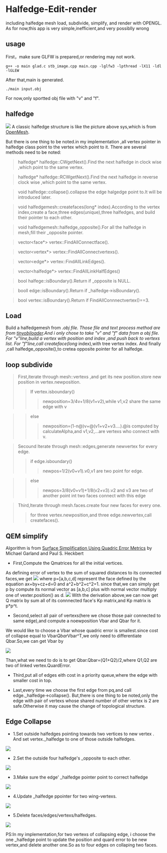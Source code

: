 # Halfedge-Edit-render
including halfedge mesh load, subdivide, simplify, and render with OPENGL.
As for now,this app is very simple,inefficient,and very possiblly wrong

usage
-
First，make sure GLFW is prepared,or rendering may not work.
```
g++ -o main glad.c stb_image.cpp main.cpp -lglfw3 -lpthread -lX11 -ldl -lGLEW
```
After that,main is generated.
```
./main input.obj
```
For now,only sportted obj file with "v" and "f".

halfedge
-
![](https://github.com/quieoo/Halfedge-Mesh-Editor/blob/master/halfedge.png)
A classic halfedge structure is like the picture above sys,which is from [OpenMesh](https://www.openmesh.org/media/Documentations/OpenMesh-6.3-Documentation/a00010.html).

But there is one thing to be noted.in my implementation ,all vertex pointer in halfedge class point to the vertex which point to it.
There are several methods need to be noted:
>halfedge* halfedge::CWgetNext().Find the next halfedge in clock wise ,which point to the same vertex.

>halfedge* halfedge::RCWgetNext().Find the next halfedge in reverse clock wise ,which point to the same vertex.

>void halfedge::collapse().collapse the edge halgedge point to.It will be introduced later.

>void halfedgemesh::createfaces(long* index).According to the vertex index,create a face,three edges(unique),three halfedges, and build their pointer to each other.

>void halfedgemesh::halfedge_opposite().For all the halfedge in mesh,fill their _opposite pointer.

>vector<face*> vertex::FindAllConnectface().

>vector<vertex*> vertex::FindAllConnectvertexs().

>vector<edge*> vertex::FindAllLinkEdges().

>vector<halfedge*> vertex::FindAllLinkHalfEdges()

>bool halfege::isBoundary().Return if _opposite is NULL.

>booll edge::isBoundary().Return if _halfedge->isBoundary().

>bool vertex::isBoundary().Return if FindAllConnnectvertex()==3.

Load
-
Build a halfedgemesh from *.obj file.
Those file and text process method are from [tinyobjloader](https://github.com/syoyo/tinyobjloader).And i only chose to take "v" and "f" data from a obj file.
For "v"line,build a vertex with position and index ,and push back to vertexs list.
For "f"line,call createface(long* index),with tree vertex index.
And finally ,call halfedge_opposite(),to cretea opposite pointer for all halfedge.

loop subdivide
-
> First,iterate through mesh::vertexs ,and get its new position.store new position in vertex.newposition.
>>If vertex.isboundary()
>>>newposition=3/4v+1/8(v1+v2),while v1,v2 share the same edge with v

>>else
>>>newposition=(1-n@)v+@(v1+v2+v3....).@is computed by calculateAlpha,and v1,v2,...are vertexs who connect with v.

>Secound Iterate through mesh::edges,generate newvertex for every edge.
>>if edge.isboundary()
>>>newpos=1/2(v0+v1).v0,v1 are two point for edge.

>>else
>>>newpos=3/8(v0+v1)+1/8(v2+v3).v2 and v3 are two of another point int two faces connect with this edge

>Third,Iterate through mesh.faces.create four new faces for every one.
>>for three vertex.newposition,and three edge.newvertex,call createfaces().

QEM simplify
-
Algorithm is from [Surface Simplification Using Quadric Error Metrics](https://www.cs.cmu.edu/~./garland/Papers/quadrics.pdf) by Michael Garland and Paul S. Heckbert

* First,Compute the Qmatrices for all the initial vertices.

As defining error of vertex to the sum of squared distances to its connected faces,we get
![](https://github.com/quieoo/Halfedge-Mesh-Editor/blob/master/formula1.png)
where p=[a,b,c,d] represent the face defined by the equation ax+by+cz+d=0 and a^2+b^2+c^2=1.
since that,we can simply get p by compute its normal vector as [a,b,c] plus with normal vector multiply one of vexter.position() as d.
![](https://github.com/quieoo/Halfedge-Mesh-Editor/blob/master/formula2.png)
With the derivation above,we can now get Q matrix by sum all of its connnected face's Kp matrix,and Kp matrix is p*p^t.

* Second,select all pair of vertexs(here we chose those pair connected to same edge),and compute a noewposition Vbar and Qbar for it.

We would like to choose a Vbar whose quadric error is smallest.since cost of collapse equal to Vbar*Qbar*Vbar^T,we only need to differentiate Qbar.So,we can get Vbar by

![](https://github.com/quieoo/Halfedge-Mesh-Editor/blob/master/formula3.png)

Than,what we need to do is to get Qbar.Qbar=(Q1+Q2)/2,where Q1,Q2 are two of linked vertex.QuardError.

* Third,put all of edges eith cost in a priority queue,where the edge with smaller cost in top.

* Last,every time we choose the first edge from pq,and call edge._halfedge->collapse().
But,there is one thing to be noted,only the edge with pair of vertexs whose shared number of  other vertex is 2 are safe.Otherwise it may cause the change of topological structure.

Edge Collapse
-

* 1.Set outside halfedges pointing towards two vertices to new vertex . And set vertex._halfedge to one of those outside halfedges.

![](https://github.com/quieoo/Halfedge-Mesh-Editor/blob/master/collapse2.png)

* 2.Set the outside four halfedge's  _opposite to each other.

![](https://github.com/quieoo/Halfedge-Mesh-Editor/blob/master/collapse3.png)

* 3.Make sure the  edge' _halfedge pointer point to correct halfedge

![](https://github.com/quieoo/Halfedge-Mesh-Editor/blob/master/collapse4.png)

* 4.Update _halfedge ppointer for two wing-vertexs.

![](https://github.com/quieoo/Halfedge-Mesh-Editor/blob/master/collapse5.png)

* 5.Delete faces/edges/vertexs/halfedges.

![](https://github.com/quieoo/Halfedge-Mesh-Editor/blob/master/collapse6.png)


PS:In my implementation,for two vertexs of collapsing edge, i choose the one _halfedge point to update the position and  quard error to be new vertex,and delete another one.So as to four edges on collaping two faces. 

